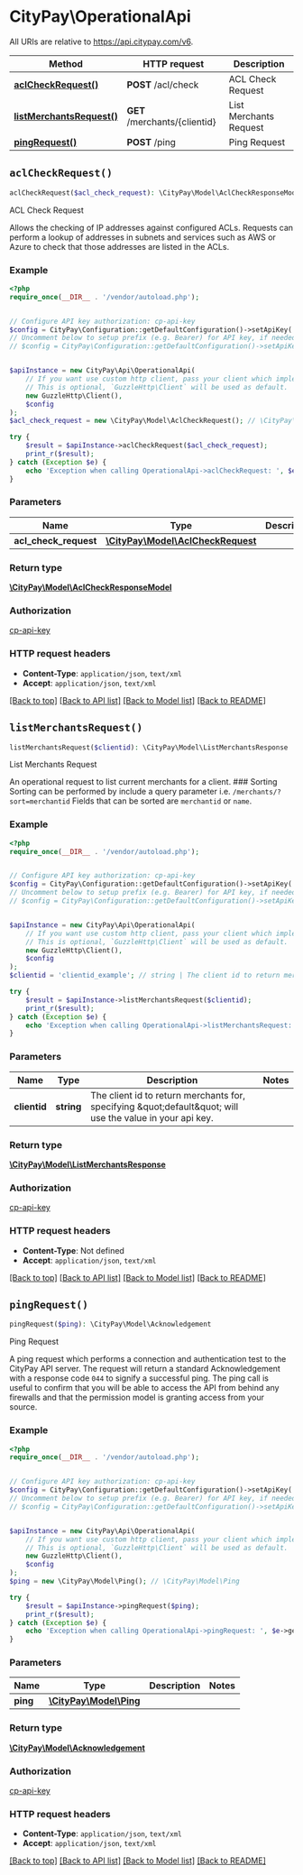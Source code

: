 # CityPay\OperationalApi

All URIs are relative to https://api.citypay.com/v6.

Method | HTTP request | Description
------------- | ------------- | -------------
[**aclCheckRequest()**](OperationalApi.md#aclCheckRequest) | **POST** /acl/check | ACL Check Request
[**listMerchantsRequest()**](OperationalApi.md#listMerchantsRequest) | **GET** /merchants/{clientid} | List Merchants Request
[**pingRequest()**](OperationalApi.md#pingRequest) | **POST** /ping | Ping Request


## `aclCheckRequest()`

```php
aclCheckRequest($acl_check_request): \CityPay\Model\AclCheckResponseModel
```

ACL Check Request

Allows the checking of IP addresses against configured ACLs. Requests can perform a lookup of addresses in subnets and services such as AWS or Azure to check that those addresses are listed in the ACLs.

### Example

```php
<?php
require_once(__DIR__ . '/vendor/autoload.php');


// Configure API key authorization: cp-api-key
$config = CityPay\Configuration::getDefaultConfiguration()->setApiKey('cp-api-key', 'YOUR_API_KEY');
// Uncomment below to setup prefix (e.g. Bearer) for API key, if needed
// $config = CityPay\Configuration::getDefaultConfiguration()->setApiKeyPrefix('cp-api-key', 'Bearer');


$apiInstance = new CityPay\Api\OperationalApi(
    // If you want use custom http client, pass your client which implements `GuzzleHttp\ClientInterface`.
    // This is optional, `GuzzleHttp\Client` will be used as default.
    new GuzzleHttp\Client(),
    $config
);
$acl_check_request = new \CityPay\Model\AclCheckRequest(); // \CityPay\Model\AclCheckRequest

try {
    $result = $apiInstance->aclCheckRequest($acl_check_request);
    print_r($result);
} catch (Exception $e) {
    echo 'Exception when calling OperationalApi->aclCheckRequest: ', $e->getMessage(), PHP_EOL;
}
```

### Parameters

Name | Type | Description  | Notes
------------- | ------------- | ------------- | -------------
 **acl_check_request** | [**\CityPay\Model\AclCheckRequest**](../Model/AclCheckRequest.md)|  |

### Return type

[**\CityPay\Model\AclCheckResponseModel**](../Model/AclCheckResponseModel.md)

### Authorization

[cp-api-key](../../README.md#cp-api-key)

### HTTP request headers

- **Content-Type**: `application/json`, `text/xml`
- **Accept**: `application/json`, `text/xml`

[[Back to top]](#) [[Back to API list]](../../README.md#endpoints)
[[Back to Model list]](../../README.md#models)
[[Back to README]](../../README.md)

## `listMerchantsRequest()`

```php
listMerchantsRequest($clientid): \CityPay\Model\ListMerchantsResponse
```

List Merchants Request

An operational request to list current merchants for a client.  ### Sorting  Sorting can be performed by include a query parameter i.e. `/merchants/?sort=merchantid`  Fields that can be sorted are `merchantid` or `name`.

### Example

```php
<?php
require_once(__DIR__ . '/vendor/autoload.php');


// Configure API key authorization: cp-api-key
$config = CityPay\Configuration::getDefaultConfiguration()->setApiKey('cp-api-key', 'YOUR_API_KEY');
// Uncomment below to setup prefix (e.g. Bearer) for API key, if needed
// $config = CityPay\Configuration::getDefaultConfiguration()->setApiKeyPrefix('cp-api-key', 'Bearer');


$apiInstance = new CityPay\Api\OperationalApi(
    // If you want use custom http client, pass your client which implements `GuzzleHttp\ClientInterface`.
    // This is optional, `GuzzleHttp\Client` will be used as default.
    new GuzzleHttp\Client(),
    $config
);
$clientid = 'clientid_example'; // string | The client id to return merchants for, specifying \"default\" will use the value in your api key.

try {
    $result = $apiInstance->listMerchantsRequest($clientid);
    print_r($result);
} catch (Exception $e) {
    echo 'Exception when calling OperationalApi->listMerchantsRequest: ', $e->getMessage(), PHP_EOL;
}
```

### Parameters

Name | Type | Description  | Notes
------------- | ------------- | ------------- | -------------
 **clientid** | **string**| The client id to return merchants for, specifying \&quot;default\&quot; will use the value in your api key. |

### Return type

[**\CityPay\Model\ListMerchantsResponse**](../Model/ListMerchantsResponse.md)

### Authorization

[cp-api-key](../../README.md#cp-api-key)

### HTTP request headers

- **Content-Type**: Not defined
- **Accept**: `application/json`, `text/xml`

[[Back to top]](#) [[Back to API list]](../../README.md#endpoints)
[[Back to Model list]](../../README.md#models)
[[Back to README]](../../README.md)

## `pingRequest()`

```php
pingRequest($ping): \CityPay\Model\Acknowledgement
```

Ping Request

A ping request which performs a connection and authentication test to the CityPay API server. The request will return a standard Acknowledgement with a response code `044` to signify a successful ping.  The ping call is useful to confirm that you will be able to access  the API from behind any firewalls and that the permission model is granting access from your source.

### Example

```php
<?php
require_once(__DIR__ . '/vendor/autoload.php');


// Configure API key authorization: cp-api-key
$config = CityPay\Configuration::getDefaultConfiguration()->setApiKey('cp-api-key', 'YOUR_API_KEY');
// Uncomment below to setup prefix (e.g. Bearer) for API key, if needed
// $config = CityPay\Configuration::getDefaultConfiguration()->setApiKeyPrefix('cp-api-key', 'Bearer');


$apiInstance = new CityPay\Api\OperationalApi(
    // If you want use custom http client, pass your client which implements `GuzzleHttp\ClientInterface`.
    // This is optional, `GuzzleHttp\Client` will be used as default.
    new GuzzleHttp\Client(),
    $config
);
$ping = new \CityPay\Model\Ping(); // \CityPay\Model\Ping

try {
    $result = $apiInstance->pingRequest($ping);
    print_r($result);
} catch (Exception $e) {
    echo 'Exception when calling OperationalApi->pingRequest: ', $e->getMessage(), PHP_EOL;
}
```

### Parameters

Name | Type | Description  | Notes
------------- | ------------- | ------------- | -------------
 **ping** | [**\CityPay\Model\Ping**](../Model/Ping.md)|  |

### Return type

[**\CityPay\Model\Acknowledgement**](../Model/Acknowledgement.md)

### Authorization

[cp-api-key](../../README.md#cp-api-key)

### HTTP request headers

- **Content-Type**: `application/json`, `text/xml`
- **Accept**: `application/json`, `text/xml`

[[Back to top]](#) [[Back to API list]](../../README.md#endpoints)
[[Back to Model list]](../../README.md#models)
[[Back to README]](../../README.md)
